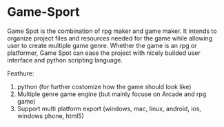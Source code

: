 Game-Sport
==========

Game Spot is the combination of rpg maker and game maker. It intends to organize project files and resources needed for the game while allowing user to create multiple game genre. Whether the game is an rpg or platformer, Game Spot can ease the project with nicely builded user interface and python scripting language.

Feathure:<br>
1) python (for further costomize how the game should look like)<br>
2) Multiple genre game engine (but mainly focuse on Arcade and rpg game) <br>
3) Support multi platform export (windows, mac, linux, android, ios, windows phone, html5) <br>

